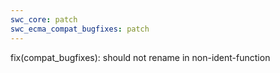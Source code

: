 ```yaml
---
swc_core: patch
swc_ecma_compat_bugfixes: patch
---
```


fix(compat_bugfixes):  should not rename in non-ident-function
